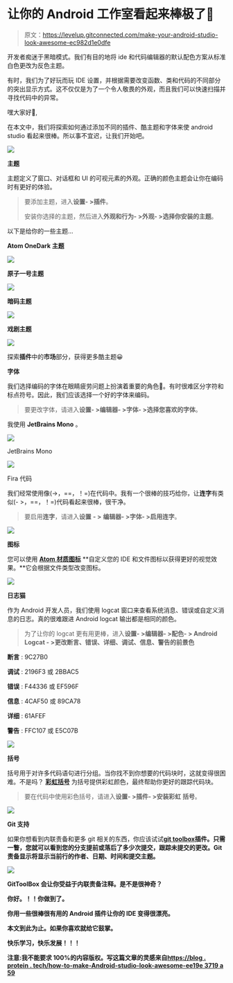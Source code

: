 # 让你的 Android 工作室看起来棒极了🤩

> 原文：<https://levelup.gitconnected.com/make-your-android-studio-look-awesome-ec982d1e0dfe>

开发者痴迷于黑暗模式。我们有目的地将 ide 和代码编辑器的默认配色方案从标准白色更改为反色主题。

有时，我们为了好玩而玩 IDE 设置，并根据需要改变函数、类和代码的不同部分的突出显示方式。这不仅仅是为了一个令人敬畏的外观，而且我们可以快速扫描并寻找代码中的异常。

嘿大家好👋,

在本文中，我们将探索如何通过添加不同的插件、酷主题和字体来使 android studio 看起来很棒。所以事不宜迟，让我们开始吧。

![](img/d21c5d8b57d58fa781c6657f07a798d5.png)

**主题**

主题定义了窗口、对话框和 UI 的可视元素的外观。正确的颜色主题会让你在编码时有更好的体验。

> 要添加主题，进入**设置- >插件**。
> 
> 安装你选择的主题，然后进入**外观和行为- >外观- >选择你安装的主题**。

以下是给你的一些主题…

**Atom OneDark 主题**

![](img/318bff1be0e01885a45da36b0e22dbe4.png)

**原子一号主题**

![](img/7c953c01996e9e317c8e3a7202dbb158.png)

**暗码主题**

![](img/090d9be72441ffac65110e73a722af13.png)

**戏剧主题**

![](img/1994c5a6d2e88a2b212a7d8c3c3fca62.png)

探索**插件**中的**市场**部分，获得更多酷主题😀

**字体**

我们选择编码的字体在眼睛疲劳问题上扮演着重要的角色🙁。有时很难区分字符和标点符号。因此，我们应该选择一个好的字体来编码。

> 要更改字体，请进入**设置- >编辑器- >字体- >选择您喜欢的字体**。

我使用 **JetBrains Mono** 。

![](img/66997a3e853cf4fcac4358ce0e3ca395.png)

JetBrains Mono

![](img/d5e3e5ac7eb03d4022b645c01a84cd08.png)

Fira 代码

我们经常使用像(->，==，！=)在代码中。我有一个很棒的技巧给你，让**连字**有类似(- >，==，！=)代码看起来很棒，很干净。

> 要启用**连字**，请进入**设置** **- >** **编辑器- >字体- >启用连字**。

![](img/805163598016aee2befe21a5bc519d7d.png)

**图标**

您可以使用 [**Atom 材质图标**](https://plugins.jetbrains.com/plugin/10044-atom-material-icons) **自定义您的 IDE 和文件图标以获得更好的视觉效果。**它会根据文件类型改变图标。

![](img/5eaaafda25b61a06d83689df12ac851d.png)

**日志猫**

作为 Android 开发人员，我们使用 logcat 窗口来查看系统消息、错误或自定义消息的日志。真的很难跟进 Android logcat 输出都是相同的颜色。

> 为了让你的 logcat 更有用更棒，进入**设置- >编辑器- >配色- > Android Logcat - >更改断言、错误、详细、调试、信息、警告的前景色**

**断言** : 9C27B0

**调试** : 2196F3 或 2BBAC5

**错误** : F44336 或 EF596F

**信息** : 4CAF50 或 89CA78

**详细** : 61AFEF

**警告** : FFC107 或 E5C07B

![](img/9d5eb317d448b8b40c0bd71da68a160f.png)

**括号**

括号用于对许多代码语句进行分组。当你找不到你想要的代码块时，这就变得很困难。不是吗？ [**彩虹括号**](https://plugins.jetbrains.com/plugin/10080-rainbow-brackets) 为括号提供彩虹颜色，最终帮助你更好的跟踪代码块。

> 要在代码中使用彩色括号，请进入**设置- >插件- >安装彩虹** **括号**。

![](img/463d0e534d4d78cbd9eae63b10da78ed.png)

**Git 支持**

如果你想看到内联责备和更多 git 相关的东西，你应该试试[**git toolbox**](https://plugins.jetbrains.com/plugin/7499-gittoolbox)**插件。只需一瞥，您就可以看到您的分支提前或落后了多少次提交，跟踪未提交的更改。Git 责备显示将显示当前行的作者、日期、时间和提交主题。**

**![](img/a1be0252c2bb3860b3bab16e09695265.png)**

****GitToolBox** 会让你受益于内联责备注释。是不是很神奇？**

**你好。！！你做到了。**

**你用一些很棒很有用的 Android 插件让你的 IDE 变得很漂亮。**

**本文到此为止。如果你喜欢就给它鼓掌。**

**快乐学习，快乐发展！！！**

**注意:我不能要求 100%的内容版权。写这篇文章的灵感来自[https://blog . protein . tech/how-to-make-Android-studio-look-awesome-ee19e 3719 a 59](https://blog.protein.tech/how-to-make-android-studio-look-awesome-ee19e3719a59)**
